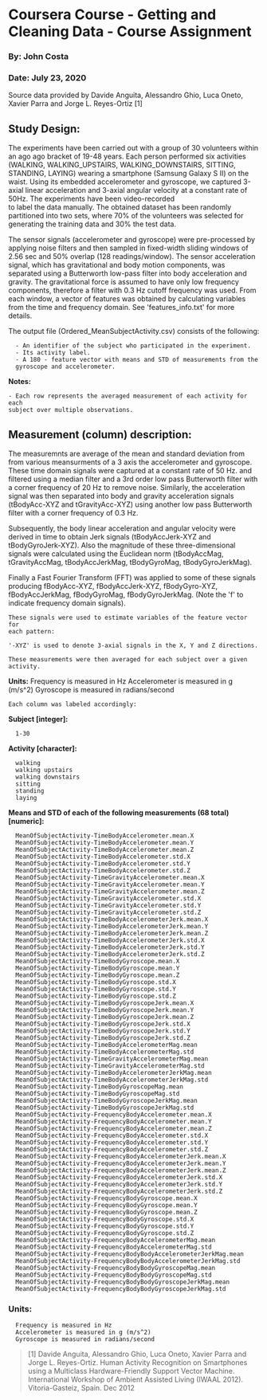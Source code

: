 #   Coursera Course - Getting and Cleaning Data - Course Assignment
###   By: John Costa
###   Date: July 23, 2020


Source data provided by Davide Anguita, Alessandro Ghio, Luca Oneto, 
Xavier Parra and Jorge L. Reyes-Ortiz [1]


## Study Design:

 The experiments have been carried out with a group of 30 volunteers within an 
 ago ago bracket of 19-48 years. Each person performed six activities (WALKING, 
 WALKING_UPSTAIRS, WALKING_DOWNSTAIRS, SITTING, STANDING, LAYING) wearing a 
 smartphone (Samsung Galaxy S II) on the waist. Using its embedded accelerometer 
 and gyroscope, we captured 3-axial linear acceleration and 3-axial angular 
 velocity at a constant rate of 50Hz. The experiments have been video-recorded  
 to label the data manually. The obtained dataset has been randomly partitioned
 into two sets, where 70% of the volunteers was selected for generating the 
 training data and 30% the test data. 

 The sensor signals (accelerometer and gyroscope) were pre-processed by applying 
 noise filters and then sampled in fixed-width sliding windows of 2.56 sec and 
 50% overlap (128 readings/window). The sensor acceleration signal, which has 
 gravitational and body motion components, was separated using a Butterworth 
 low-pass filter into body acceleration and gravity. The gravitational force 
 is assumed to have only low frequency components, therefore a filter with 0.3 
 Hz cutoff frequency was used. From each window, a vector of features was 
 obtained by calculating variables from the time and frequency domain. See 
 'features_info.txt' for more details. 


 The output file (Ordered_MeanSubjectActivity.csv) consists of the following:
 
      - An identifier of the subject who participated in the experiment.
      - Its activity label. 
      - A 180 - feature vector with means and STD of measurements from the 
      gyroscope and accelerometer. 

**Notes:** 

    - Each row represents the averaged measurement of each activity for each 
    subject over multiple observations.


## Measurement (column) description: 

  The measuremnts are average of the mean and standard deviation from from 
   various meansurments of a 3 axis the accelerometer and gyroscope. These 
   time domain signals were captured at a constant rate of 50 Hz. and filtered 
   using a median filter and a 3rd order low pass Butterworth filter with a 
   corner frequency of 20 Hz to remove noise. Similarly, the acceleration 
   signal was then separated into body and gravity acceleration signals 
   (tBodyAcc-XYZ and tGravityAcc-XYZ) using another low pass Butterworth 
   filter with a corner frequency of 0.3 Hz. 

  Subsequently, the body linear acceleration and angular velocity were derived
   in time to obtain Jerk signals (tBodyAccJerk-XYZ and tBodyGyroJerk-XYZ). 
   Also the magnitude of these three-dimensional signals were calculated using 
   the Euclidean norm (tBodyAccMag, tGravityAccMag, tBodyAccJerkMag, 
   tBodyGyroMag, tBodyGyroJerkMag). 

  Finally a Fast Fourier Transform (FFT) was applied to some of these signals 
   producing fBodyAcc-XYZ, fBodyAccJerk-XYZ, fBodyGyro-XYZ, fBodyAccJerkMag, 
   fBodyGyroMag, fBodyGyroJerkMag. (Note the 'f' to indicate frequency domain 
   signals). 

    These signals were used to estimate variables of the feature vector for 
    each pattern:  

    '-XYZ' is used to denote 3-axial signals in the X, Y and Z directions.

    These measurements were then averaged for each subject over a given activity.


**Units:**
      Frequency is measured in Hz
      Accelerometer is measured in g (m/s^2)
      Gyroscope is measured in radians/second
      
    Each column was labeled accordingly:

**Subject [integer]:**

      1-30

**Activity [character]:**

      walking
      walking upstairs
      walking downstairs
      sitting
      standing
      laying
    
**Means and STD of each of the following measurements (68 total) [numeric]:**

      MeanOfSubjectActivity-TimeBodyAccelerometer.mean.X
      MeanOfSubjectActivity-TimeBodyAccelerometer.mean.Y
      MeanOfSubjectActivity-TimeBodyAccelerometer.mean.Z
      MeanOfSubjectActivity-TimeBodyAccelerometer.std.X
      MeanOfSubjectActivity-TimeBodyAccelerometer.std.Y
      MeanOfSubjectActivity-TimeBodyAccelerometer.std.Z
      MeanOfSubjectActivity-TimeGravityAccelerometer.mean.X
      MeanOfSubjectActivity-TimeGravityAccelerometer.mean.Y
      MeanOfSubjectActivity-TimeGravityAccelerometer.mean.Z
      MeanOfSubjectActivity-TimeGravityAccelerometer.std.X
      MeanOfSubjectActivity-TimeGravityAccelerometer.std.Y
      MeanOfSubjectActivity-TimeGravityAccelerometer.std.Z
      MeanOfSubjectActivity-TimeBodyAccelerometerJerk.mean.X
      MeanOfSubjectActivity-TimeBodyAccelerometerJerk.mean.Y
      MeanOfSubjectActivity-TimeBodyAccelerometerJerk.mean.Z
      MeanOfSubjectActivity-TimeBodyAccelerometerJerk.std.X
      MeanOfSubjectActivity-TimeBodyAccelerometerJerk.std.Y
      MeanOfSubjectActivity-TimeBodyAccelerometerJerk.std.Z
      MeanOfSubjectActivity-TimeBodyGyroscope.mean.X
      MeanOfSubjectActivity-TimeBodyGyroscope.mean.Y
      MeanOfSubjectActivity-TimeBodyGyroscope.mean.Z
      MeanOfSubjectActivity-TimeBodyGyroscope.std.X
      MeanOfSubjectActivity-TimeBodyGyroscope.std.Y
      MeanOfSubjectActivity-TimeBodyGyroscope.std.Z
      MeanOfSubjectActivity-TimeBodyGyroscopeJerk.mean.X
      MeanOfSubjectActivity-TimeBodyGyroscopeJerk.mean.Y
      MeanOfSubjectActivity-TimeBodyGyroscopeJerk.mean.Z
      MeanOfSubjectActivity-TimeBodyGyroscopeJerk.std.X
      MeanOfSubjectActivity-TimeBodyGyroscopeJerk.std.Y
      MeanOfSubjectActivity-TimeBodyGyroscopeJerk.std.Z
      MeanOfSubjectActivity-TimeBodyAccelerometerMag.mean
      MeanOfSubjectActivity-TimeBodyAccelerometerMag.std
      MeanOfSubjectActivity-TimeGravityAccelerometerMag.mean
      MeanOfSubjectActivity-TimeGravityAccelerometerMag.std
      MeanOfSubjectActivity-TimeBodyAccelerometerJerkMag.mean
      MeanOfSubjectActivity-TimeBodyAccelerometerJerkMag.std
      MeanOfSubjectActivity-TimeBodyGyroscopeMag.mean
      MeanOfSubjectActivity-TimeBodyGyroscopeMag.std
      MeanOfSubjectActivity-TimeBodyGyroscopeJerkMag.mean
      MeanOfSubjectActivity-TimeBodyGyroscopeJerkMag.std
      MeanOfSubjectActivity-FrequencyBodyAccelerometer.mean.X
      MeanOfSubjectActivity-FrequencyBodyAccelerometer.mean.Y
      MeanOfSubjectActivity-FrequencyBodyAccelerometer.mean.Z
      MeanOfSubjectActivity-FrequencyBodyAccelerometer.std.X
      MeanOfSubjectActivity-FrequencyBodyAccelerometer.std.Y
      MeanOfSubjectActivity-FrequencyBodyAccelerometer.std.Z
      MeanOfSubjectActivity-FrequencyBodyAccelerometerJerk.mean.X
      MeanOfSubjectActivity-FrequencyBodyAccelerometerJerk.mean.Y
      MeanOfSubjectActivity-FrequencyBodyAccelerometerJerk.mean.Z
      MeanOfSubjectActivity-FrequencyBodyAccelerometerJerk.std.X
      MeanOfSubjectActivity-FrequencyBodyAccelerometerJerk.std.Y
      MeanOfSubjectActivity-FrequencyBodyAccelerometerJerk.std.Z
      MeanOfSubjectActivity-FrequencyBodyGyroscope.mean.X
      MeanOfSubjectActivity-FrequencyBodyGyroscope.mean.Y
      MeanOfSubjectActivity-FrequencyBodyGyroscope.mean.Z
      MeanOfSubjectActivity-FrequencyBodyGyroscope.std.X
      MeanOfSubjectActivity-FrequencyBodyGyroscope.std.Y
      MeanOfSubjectActivity-FrequencyBodyGyroscope.std.Z
      MeanOfSubjectActivity-FrequencyBodyAccelerometerMag.mean
      MeanOfSubjectActivity-FrequencyBodyAccelerometerMag.std
      MeanOfSubjectActivity-FrequencyBodyBodyAccelerometerJerkMag.mean
      MeanOfSubjectActivity-FrequencyBodyBodyAccelerometerJerkMag.std
      MeanOfSubjectActivity-FrequencyBodyBodyGyroscopeMag.mean
      MeanOfSubjectActivity-FrequencyBodyBodyGyroscopeMag.std
      MeanOfSubjectActivity-FrequencyBodyBodyGyroscopeJerkMag.mean
      MeanOfSubjectActivity-FrequencyBodyBodyGyroscopeJerkMag.std
  

### Units:

      Frequency is measured in Hz
      Accelerometer is measured in g (m/s^2)
      Gyroscope is measured in radians/second
      

>[1] Davide Anguita, Alessandro Ghio, Luca Oneto, Xavier Parra and Jorge L. 
Reyes-Ortiz. Human Activity Recognition on Smartphones using a Multiclass 
Hardware-Friendly Support Vector Machine. International Workshop of Ambient 
Assisted Living (IWAAL 2012). Vitoria-Gasteiz, Spain. Dec 2012
